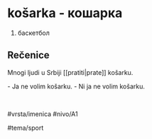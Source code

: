 # košarka - кошарка

1. баскетбол

## Rečenice

Mnogi ljudi u Srbiji [[pratiti|prate]] košarku.

\- Ja ne volim košarku.
\- Ni ja ne volim košarku.

<br>

#vrsta/imenica 
#nivo/A1 

#tema/sport